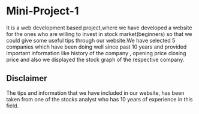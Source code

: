 # Mini-Project-1
It is a web development based project,where we have developed a website for the ones who are willing to invest in stock market(beginners) so that we could give some useful tips through our website.We have selected 5 companies which have been doing well since past 10 years and provided important information like history of the company , opening price closing price and also we displayed the stock graph of the respective company.
## Disclaimer
The tips and information that we have included in our website, has been taken from one of the stocks analyst who has 10 years of experience in this field.
